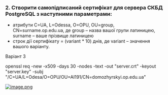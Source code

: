 ### 2. Створити самопідписаний сертифікат для сервера СКБД PostgreSQL з наступними параметрами:
+ атрибути C=UA, L=Odessa, O=OPU, OU=group, CN=surname.op.edu.ua, де group – назва вашої групи латиницею, surname – ваше прізвище латиницею
+ строк дії сертифікату = (variant * 10) днів, де variant – значення вашого варіанту.

Варіант 3

openssl req -new -x509 -days 30 -nodes -text -out "server.crt" -keyout "server.key" -subj "/C=UA/L=Odesa/O=OPU/OU=AI191/CN=domozhyrskyi.op.edu.ua"

[![image.png](https://i.postimg.cc/RC2mkxyB/image.png)](https://postimg.cc/ThjBbFT7)